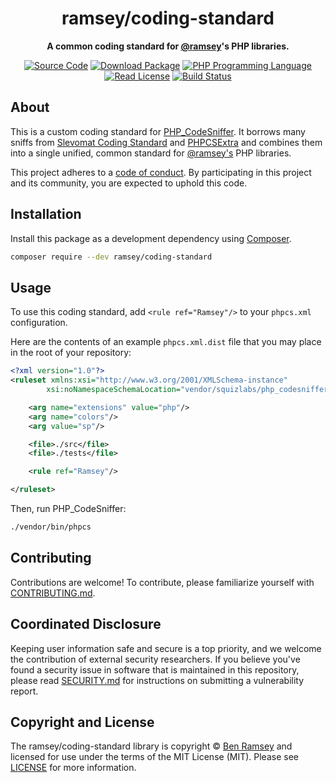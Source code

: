 <h1 align="center">ramsey/coding-standard</h1>

<p align="center">
    <strong>A common coding standard for <a href="https://github.com/ramsey">@ramsey</a>'s PHP libraries.</strong>
</p>

<p align="center">
    <a href="https://github.com/ramsey/coding-standard"><img src="https://img.shields.io/badge/source-ramsey/coding--standard-blue.svg?style=flat-square" alt="Source Code"></a>
    <a href="https://packagist.org/packages/ramsey/coding-standard"><img src="https://img.shields.io/packagist/v/ramsey/coding-standard.svg?style=flat-square&label=release" alt="Download Package"></a>
    <a href="https://php.net"><img src="https://img.shields.io/packagist/php-v/ramsey/coding-standard.svg?style=flat-square&colorB=%238892BF" alt="PHP Programming Language"></a>
    <a href="https://github.com/ramsey/coding-standard/blob/master/LICENSE"><img src="https://img.shields.io/packagist/l/ramsey/coding-standard.svg?style=flat-square&colorB=darkcyan" alt="Read License"></a>
    <a href="https://github.com/ramsey/coding-standard/actions/workflows/continuous-integration.yml"><img src="https://img.shields.io/github/workflow/status/ramsey/coding-standard/build/main?style=flat-square&logo=github" alt="Build Status"></a>
</p>

## About

This is a custom coding standard for [PHP_CodeSniffer](https://github.com/squizlabs/PHP_CodeSniffer).
It borrows many sniffs from [Slevomat Coding Standard](https://github.com/slevomat/coding-standard)
and [PHPCSExtra](https://github.com/PHPCSStandards/PHPCSExtra) and combines them
into a single unified, common standard for [@ramsey's](https://github.com/ramsey)
PHP libraries.

This project adheres to a [code of conduct](CODE_OF_CONDUCT.md).
By participating in this project and its community, you are expected to
uphold this code.

## Installation

Install this package as a development dependency using [Composer](https://getcomposer.org).

``` bash
composer require --dev ramsey/coding-standard
```

## Usage

To use this coding standard, add `<rule ref="Ramsey"/>` to your `phpcs.xml`
configuration.

Here are the contents of an example `phpcs.xml.dist` file that you may place in
the root of your repository:

``` xml
<?xml version="1.0"?>
<ruleset xmlns:xsi="http://www.w3.org/2001/XMLSchema-instance"
        xsi:noNamespaceSchemaLocation="vendor/squizlabs/php_codesniffer/phpcs.xsd">

    <arg name="extensions" value="php"/>
    <arg name="colors"/>
    <arg value="sp"/>

    <file>./src</file>
    <file>./tests</file>

    <rule ref="Ramsey"/>

</ruleset>
```

Then, run PHP_CodeSniffer:

```bash
./vendor/bin/phpcs
```

## Contributing

Contributions are welcome! To contribute, please familiarize yourself with
[CONTRIBUTING.md](CONTRIBUTING.md).

## Coordinated Disclosure

Keeping user information safe and secure is a top priority, and we welcome the
contribution of external security researchers. If you believe you've found a
security issue in software that is maintained in this repository, please read
[SECURITY.md](SECURITY.md) for instructions on submitting a vulnerability report.

## Copyright and License

The ramsey/coding-standard library is copyright © [Ben Ramsey](https://benramsey.com)
and licensed for use under the terms of the
MIT License (MIT). Please see [LICENSE](LICENSE) for more information.
